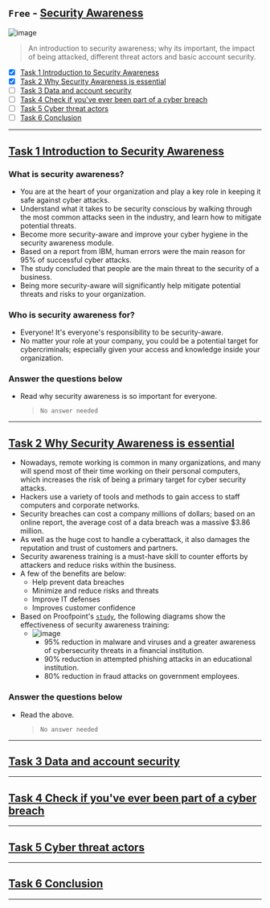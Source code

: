 ## `Free` - [Security Awareness](https://tryhackme.com/room/securityawarenessintro)
![image](https://user-images.githubusercontent.com/51442719/172191250-ff82edc6-b5bd-4264-aeaf-8ab6118495f3.png)
> An introduction to security awareness; why its important, the impact of being attacked, different threat actors and basic account security.
- [x] [Task 1  Introduction to Security Awareness](#task-1--introduction-to-security-awareness)
- [x] [Task 2  Why Security Awareness is essential](#task-2--why-security-awareness-is-essential)
- [ ] [Task 3  Data and account security](#task-3--data-and-account-security)
- [ ] [Task 4  Check if you've ever been part of a cyber breach](#task-4--check-if-youve-ever-been-part-of-a-cyber-breach)
- [ ] [Task 5  Cyber threat actors](#task-5--cyber-threat-actors)
- [ ] [Task 6  Conclusion](#task-6--conclusion)

---

## [Task 1  Introduction to Security Awareness]()

### What is security awareness?
- You are at the heart of your organization and play a key role in keeping it safe against cyber attacks. 
- Understand what it takes to be security conscious by walking through the most common attacks seen in the industry, and learn how to mitigate potential threats. 
- Become more security-aware and improve your cyber hygiene in the security awareness module.
- Based on a report from IBM, human errors were the main reason for 95% of successful cyber attacks. 
- The study concluded that people are the main threat to the security of a business. 
- Being more security-aware will significantly help mitigate potential threats and risks to your organization.

### Who is security awareness for?
- Everyone! It's everyone's responsibility to be security-aware. 
- No matter your role at your company, you could be a potential target for cybercriminals; especially given your access and knowledge inside your organization.

### Answer the questions below
- Read why security awareness is so important for everyone.
  > `No answer needed`


---

## [Task 2  Why Security Awareness is essential]()

- Nowadays, remote working is common in many organizations, and many will spend most of their time working on their personal computers, which increases the risk of being a primary target for cyber security attacks.
- Hackers use a variety of tools and methods to gain access to staff computers and corporate networks. 
- Security breaches can cost a company millions of dollars; based on an online report, the average cost of a data breach was a massive $3.86 million. 
- As well as the huge cost to handle a cyberattack, it also damages the reputation and trust of customers and partners.
- Security awareness training is a must-have skill to counter efforts by attackers and reduce risks within the business. 
- A few of the benefits are below:
  - Help prevent data breaches
  - Minimize and reduce risks and threats
  - Improve IT defenses
  - Improves customer confidence
- Based on Proofpoint's [`study`](https://www.proofpoint.com/us/threat-reference/security-awareness-training), the following diagrams show the effectiveness of security awareness training:
  - ![image](https://user-images.githubusercontent.com/51442719/180602949-0162fe60-a308-4de1-906e-90a32a711f42.png)
    - 95% reduction in malware and viruses and a greater awareness of cybersecurity threats in a financial institution.
    - 90% reduction in attempted phishing attacks in an educational institution.
    - 80% reduction in fraud attacks on government employees.

### Answer the questions below
- Read the above.
  > `No answer needed`



---

## [Task 3  Data and account security]()

---

## [Task 4  Check if you've ever been part of a cyber breach]()

---

## [Task 5  Cyber threat actors]()

---

## [Task 6  Conclusion]()

---

